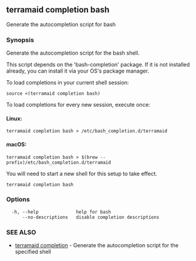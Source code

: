 ## terramaid completion bash

Generate the autocompletion script for bash

### Synopsis

Generate the autocompletion script for the bash shell.

This script depends on the 'bash-completion' package.
If it is not installed already, you can install it via your OS's package manager.

To load completions in your current shell session:

	source <(terramaid completion bash)

To load completions for every new session, execute once:

#### Linux:

	terramaid completion bash > /etc/bash_completion.d/terramaid

#### macOS:

	terramaid completion bash > $(brew --prefix)/etc/bash_completion.d/terramaid

You will need to start a new shell for this setup to take effect.


```
terramaid completion bash
```

### Options

```
  -h, --help              help for bash
      --no-descriptions   disable completion descriptions
```

### SEE ALSO

* [terramaid completion](terramaid_completion.md)	 - Generate the autocompletion script for the specified shell

